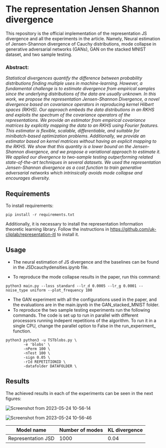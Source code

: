 # The representation Jensen Shannon divergence

This repository is the official implementation of the representation JS divergence and all the experiments in the article. Namely, Neural estimation of Jensen-Shannon divergence of Cauchy distributions, mode collapse in generative adversarial networks (GANs), GAN on the stacked MNIST dataset, and two sample testing. 

### Abstract: 
_Statistical divergences quantify the difference between probability distributions finding multiple uses in machine-learning. However, a fundamental challenge is to estimate divergence from empirical samples since the underlying distributions of the data are usually unknown. In this work, we propose the representation Jensen-Shannon Divergence, a novel divergence based on covariance operators in reproducing kernel Hilbert spaces (RKHS). Our approach embeds the data distributions in an RKHS and exploits the spectrum of the covariance operators of the representations. We provide an estimator from empirical covariance matrices by explicitly mapping the data to an RKHS using Fourier features. This estimator is flexible, scalable, differentiable, and suitable for minibatch-based optimization problems. Additionally, we provide an estimator based on kernel matrices without having an explicit mapping to the RKHS. We show that this quantity is a lower bound on the Jensen-Shannon divergence, and we propose a variational approach to estimate it. We applied our divergence to two-sample testing outperforming related state-of-the-art techniques in several datasets. We used the representation Jensen-Shannon divergence as a cost function to train generative adversarial networks which intrinsically avoids mode collapse and encourages diversity._


## Requirements

To install requirements:

```setup
pip install -r requirements.txt
```
 Additionally, it is necessary to install the representation Information theoretic learning library. Follow the instructions in https://github.com/uk-cliplab/representation-itl to install it. 


## Usage

- The neural estimation of JS divergence and the baselines can be found in the JSDcauchydensities.ipynb file. 

- To reproduce the mode collapse results in the paper, run this command:

```train
python3 main.py --loss standard --lr_d 0.0005 --lr_g 0.0001 --noise_type uniform --plot_frequency 100
```
- The GAN experiment with all the configurations used in the paper, and the evaluations are in the main.ipynb in the GAN_stacked_MNIST folder. 
- To reproduce the two sample testing experiments run the following commands. The code is set up to run in parallel with different processors running indepent repetitions of the algorithm. To run it in a single CPU, change the parallel option to False in the run_experiment_ function. 

```train
python3 python3 -u TSTblobs.py \
        -e 'blobs' \
        -nPerm 100 \
        -nTest 100 \
        -sign 0.05 \
        -rId REPETITIONID \
        -datafolder DATAFOLDER \
```

## Results

The achieved results in each of the experiments can be seen in the next figures:

![Screenshot from 2023-05-24 10-56-14](https://github.com/KeiderHoyos/representationJSD/assets/84861891/4735d603-b723-49a6-a4dd-7e2f4d75dce9)

![Screenshot from 2023-05-24 10-56-46](https://github.com/KeiderHoyos/representationJSD/assets/84861891/7512011b-0659-47fd-8932-d42e79d601fe)


| Model name         | Number of modes |  KL divergence |
| ------------------ |---------------- | -------------- |
| Representation JSD |     1000        |     0.04       |

